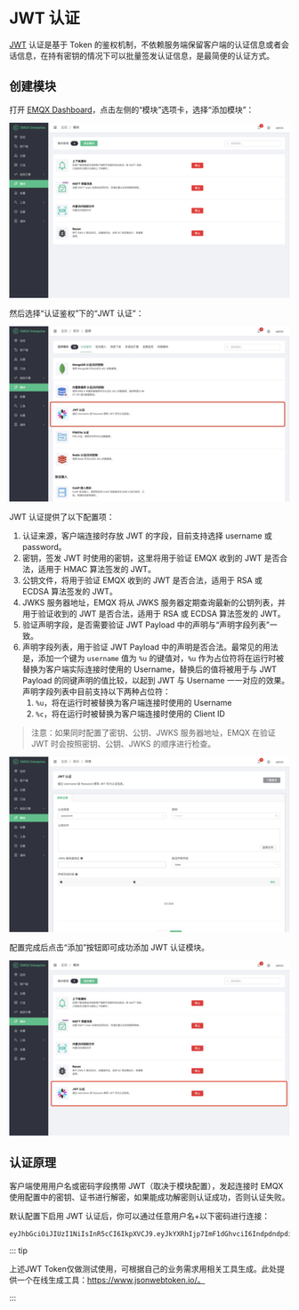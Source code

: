 # JWT 认证

[JWT](https://JWT.io/) 认证是基于 Token 的鉴权机制，不依赖服务端保留客户端的认证信息或者会话信息，在持有密钥的情况下可以批量签发认证信息，是最简便的认证方式。

## 创建模块

打开 [EMQX Dashboard](http://127.0.0.1:18083/#/modules)，点击左侧的“模块”选项卡，选择“添加模块”：

![](./assets/auth_jwt1.png)

然后选择“认证鉴权”下的“JWT 认证”：

![](./assets/auth_jwt2.png)

JWT 认证提供了以下配置项：

1. 认证来源，客户端连接时存放 JWT 的字段，目前支持选择 username 或 password。
2. 密钥，签发 JWT 时使用的密钥，这里将用于验证 EMQX 收到的 JWT 是否合法，适用于 HMAC 算法签发的 JWT。
3. 公钥文件，将用于验证 EMQX 收到的 JWT 是否合法，适用于 RSA 或 ECDSA 算法签发的 JWT。
4. JWKS 服务器地址，EMQX 将从 JWKS 服务器定期查询最新的公钥列表，并用于验证收到的 JWT 是否合法，适用于 RSA 或 ECDSA 算法签发的 JWT。
5. 验证声明字段，是否需要验证 JWT Payload 中的声明与“声明字段列表”一致。
6. 声明字段列表，用于验证 JWT Payload 中的声明是否合法。最常见的用法是，添加一个键为 `username` 值为 `%u` 的键值对，`%u` 作为占位符将在运行时被替换为客户端实际连接时使用的 Username，替换后的值将被用于与 JWT Payload 的同键声明的值比较，以起到 JWT 与 Username 一一对应的效果。声明字段列表中目前支持以下两种占位符：
   1. `%u`，将在运行时被替换为客户端连接时使用的 Username
   2. `%c`，将在运行时被替换为客户端连接时使用的 Client ID

> 注意：如果同时配置了密钥、公钥、JWKS 服务器地址，EMQX 在验证 JWT 时会按照密钥、公钥、JWKS 的顺序进行检查。

![](./assets/auth_jwt3.png)

配置完成后点击“添加”按钮即可成功添加 JWT 认证模块。

![](./assets/auth_jwt4.png)

## 认证原理

客户端使用用户名或密码字段携带 JWT（取决于模块配置），发起连接时 EMQX 使用配置中的密钥、证书进行解密，如果能成功解密则认证成功，否则认证失败。

默认配置下启用 JWT 认证后，你可以通过任意用户名+以下密码进行连接：

```bash
eyJhbGciOiJIUzI1NiIsInR5cCI6IkpXVCJ9.eyJkYXRhIjp7ImF1dGhvciI6IndpdndpdiIsInNpdGUiOiJodHRwczovL3dpdndpdi5jb20ifSwiZXhwIjoxNTgyMjU1MzYwNjQyMDAwMCwiaWF0IjoxNTgyMjU1MzYwfQ.FdyAx2fYahm6h3g47m88ttyINzptzKy_speimyUcma4
```

::: tip

上述JWT Token仅做测试使用，可根据自己的业务需求用相关工具生成。此处提供一个在线生成工具：https://www.jsonwebtoken.io/。

:::

